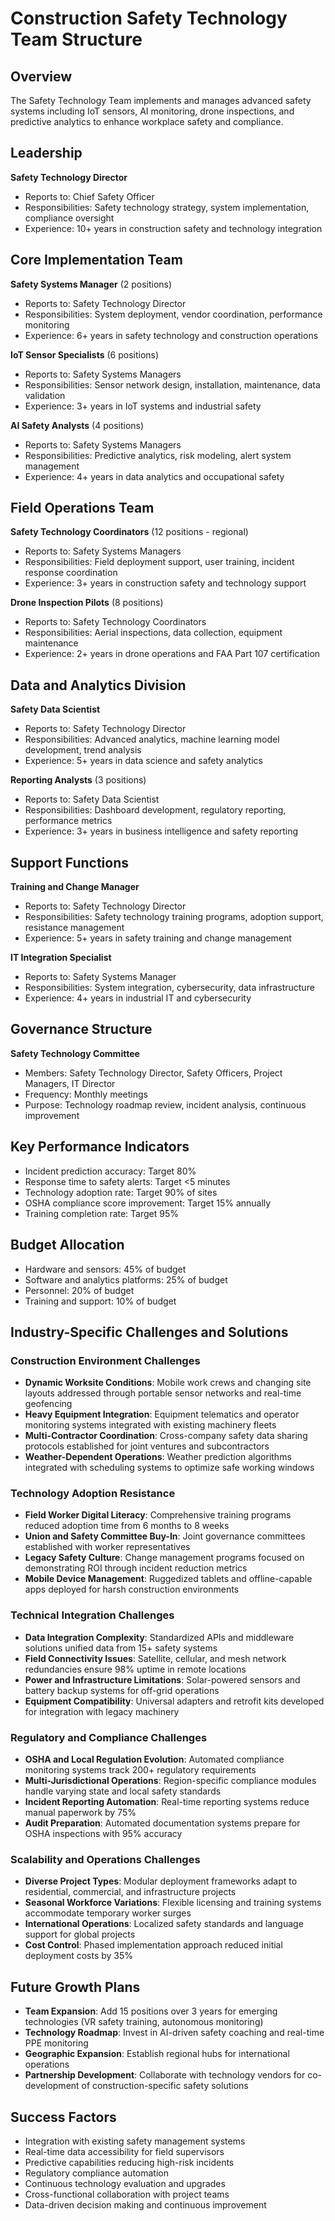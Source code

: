 # Construction Safety Technology Team Structure

## Overview
The Safety Technology Team implements and manages advanced safety systems including IoT sensors, AI monitoring, drone inspections, and predictive analytics to enhance workplace safety and compliance.

## Leadership
**Safety Technology Director**
- Reports to: Chief Safety Officer
- Responsibilities: Safety technology strategy, system implementation, compliance oversight
- Experience: 10+ years in construction safety and technology integration

## Core Implementation Team
**Safety Systems Manager** (2 positions)
- Reports to: Safety Technology Director
- Responsibilities: System deployment, vendor coordination, performance monitoring
- Experience: 6+ years in safety technology and construction operations

**IoT Sensor Specialists** (6 positions)
- Reports to: Safety Systems Managers
- Responsibilities: Sensor network design, installation, maintenance, data validation
- Experience: 3+ years in IoT systems and industrial safety

**AI Safety Analysts** (4 positions)
- Reports to: Safety Systems Managers
- Responsibilities: Predictive analytics, risk modeling, alert system management
- Experience: 4+ years in data analytics and occupational safety

## Field Operations Team
**Safety Technology Coordinators** (12 positions - regional)
- Reports to: Safety Systems Managers
- Responsibilities: Field deployment support, user training, incident response coordination
- Experience: 3+ years in construction safety and technology support

**Drone Inspection Pilots** (8 positions)
- Reports to: Safety Technology Coordinators
- Responsibilities: Aerial inspections, data collection, equipment maintenance
- Experience: 2+ years in drone operations and FAA Part 107 certification

## Data and Analytics Division
**Safety Data Scientist**
- Reports to: Safety Technology Director
- Responsibilities: Advanced analytics, machine learning model development, trend analysis
- Experience: 5+ years in data science and safety analytics

**Reporting Analysts** (3 positions)
- Reports to: Safety Data Scientist
- Responsibilities: Dashboard development, regulatory reporting, performance metrics
- Experience: 3+ years in business intelligence and safety reporting

## Support Functions
**Training and Change Manager**
- Reports to: Safety Technology Director
- Responsibilities: Safety technology training programs, adoption support, resistance management
- Experience: 5+ years in safety training and change management

**IT Integration Specialist**
- Reports to: Safety Systems Manager
- Responsibilities: System integration, cybersecurity, data infrastructure
- Experience: 4+ years in industrial IT and cybersecurity

## Governance Structure
**Safety Technology Committee**
- Members: Safety Technology Director, Safety Officers, Project Managers, IT Director
- Frequency: Monthly meetings
- Purpose: Technology roadmap review, incident analysis, continuous improvement

## Key Performance Indicators
- Incident prediction accuracy: Target 80%
- Response time to safety alerts: Target <5 minutes
- Technology adoption rate: Target 90% of sites
- OSHA compliance score improvement: Target 15% annually
- Training completion rate: Target 95%

## Budget Allocation
- Hardware and sensors: 45% of budget
- Software and analytics platforms: 25% of budget
- Personnel: 20% of budget
- Training and support: 10% of budget

## Industry-Specific Challenges and Solutions

### Construction Environment Challenges
- **Dynamic Worksite Conditions**: Mobile work crews and changing site layouts addressed through portable sensor networks and real-time geofencing
- **Heavy Equipment Integration**: Equipment telematics and operator monitoring systems integrated with existing machinery fleets
- **Multi-Contractor Coordination**: Cross-company safety data sharing protocols established for joint ventures and subcontractors
- **Weather-Dependent Operations**: Weather prediction algorithms integrated with scheduling systems to optimize safe working windows

### Technology Adoption Resistance
- **Field Worker Digital Literacy**: Comprehensive training programs reduced adoption time from 6 months to 8 weeks
- **Union and Safety Committee Buy-In**: Joint governance committees established with worker representatives
- **Legacy Safety Culture**: Change management programs focused on demonstrating ROI through incident reduction metrics
- **Mobile Device Management**: Ruggedized tablets and offline-capable apps deployed for harsh construction environments

### Technical Integration Challenges
- **Data Integration Complexity**: Standardized APIs and middleware solutions unified data from 15+ safety systems
- **Field Connectivity Issues**: Satellite, cellular, and mesh network redundancies ensure 98% uptime in remote locations
- **Power and Infrastructure Limitations**: Solar-powered sensors and battery backup systems for off-grid operations
- **Equipment Compatibility**: Universal adapters and retrofit kits developed for integration with legacy machinery

### Regulatory and Compliance Challenges
- **OSHA and Local Regulation Evolution**: Automated compliance monitoring systems track 200+ regulatory requirements
- **Multi-Jurisdictional Operations**: Region-specific compliance modules handle varying state and local safety standards
- **Incident Reporting Automation**: Real-time reporting systems reduce manual paperwork by 75%
- **Audit Preparation**: Automated documentation systems prepare for OSHA inspections with 95% accuracy

### Scalability and Operations Challenges
- **Diverse Project Types**: Modular deployment frameworks adapt to residential, commercial, and infrastructure projects
- **Seasonal Workforce Variations**: Flexible licensing and training systems accommodate temporary worker surges
- **International Operations**: Localized safety standards and language support for global projects
- **Cost Control**: Phased implementation approach reduced initial deployment costs by 35%

## Future Growth Plans
- **Team Expansion**: Add 15 positions over 3 years for emerging technologies (VR safety training, autonomous monitoring)
- **Technology Roadmap**: Invest in AI-driven safety coaching and real-time PPE monitoring
- **Geographic Expansion**: Establish regional hubs for international operations
- **Partnership Development**: Collaborate with technology vendors for co-development of construction-specific safety solutions

## Success Factors
- Integration with existing safety management systems
- Real-time data accessibility for field supervisors
- Predictive capabilities reducing high-risk incidents
- Regulatory compliance automation
- Continuous technology evaluation and upgrades
- Cross-functional collaboration with project teams
- Data-driven decision making and continuous improvement
